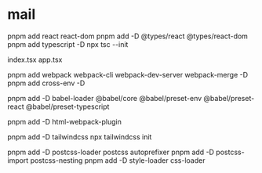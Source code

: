 # mail

pnpm add react react-dom
pnpm add -D @types/react @types/react-dom
pnpm add typescript -D
npx tsc --init

index.tsx  app.tsx

pnpm add webpack webpack-cli webpack-dev-server webpack-merge -D
pnpm add cross-env -D

<!-- jsx tsx -->
pnpm add -D babel-loader @babel/core @babel/preset-env @babel/preset-react @babel/preset-typescript

<!-- html -->
pnpm add -D html-webpack-plugin

<!-- tailwind css -->
pnpm add -D tailwindcss
npx tailwindcss init

<!-- postcss -->
pnpm add -D postcss-loader postcss autoprefixer
pnpm add -D postcss-import postcss-nesting
pnpm add -D style-loader css-loader